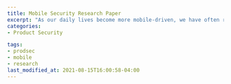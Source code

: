 ```yaml
---
title: Mobile Security Research Paper
excerpt: "As our daily lives become more mobile-driven, we have often removed the need for a separate desktop/laptop for computing and the shift to mobile exposes users to an increased threat footprint. Several notable mobile device vulnerabilities include weak encryption and outdated applications/software. While many mobile applications appear similar to their website, their core components are vastly different; one considerable concern is which scenarios will prompt a user to allow access to a resource versus those that will not. Our project analyzes how the security of mobile browsers and their privilege structure can be exploited in ways a malicious web app or traditional browser likely could not."
categories:
- Product Security

tags:
- prodsec
- mobile
- research
last_modified_at: 2021-08-15T16:00:58-04:00
---
```

<object data="/assets/pdf/Mobile Sec Project.pdf" width="1000" height="1000" type='application/pdf'></object>